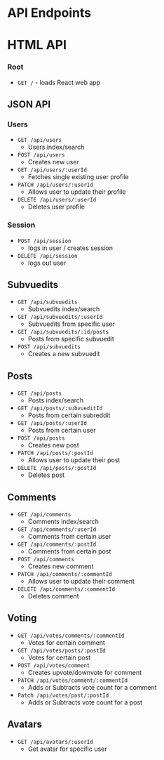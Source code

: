 # API Endpoints

# HTML API

### Root

* `GET /` - loads React web app

## JSON API

### Users

* `GET /api/users`
    * Users index/search
* `POST /api/users`
    * Creates new user
* `GET /api/users/:userId`
    * Fetches single existing user profile
* `PATCH /api/users/:userId`
    * Allows user to update their profile
* `DELETE /api/users/:userId`
    * Deletes user profile

### Session

* `POST /api/session` 
    * logs in user / creates session
* `DELETE /api/session` 
    * logs out user

## Subvuedits

* `GET /api/subvuedits`
    * Subvuedits index/search
* `GET /api/subvuedits/:userId`
    * Subvuedits from specific user
* `GET /api/subvuedits/:id/posts`
    * Posts from specific subvuedit
* `POST /api/subvuedits`
    * Creates a new subvuedit

## Posts 

* `GET /api/posts`
    * Posts index/search
* `GET /api/posts/:subvueditId`
    * Posts from certain subreddit
* `GET /api/posts/:userId`
    * Posts from certain user
* `POST /api/posts`
    * Creates new post
* `PATCH /api/posts/:postId`
    * Allows user to update their post
* `DELETE /api/posts/:postId`
    * Deletes post

## Comments

* `GET /api/comments`
    * Comments index/search
* `GET /api/comments/:userId`
    * Comments from certain user
* `GET /api/comments/:postId`
    * Comments from certain post
* `POST /api/comments`
    * Creates new comment
* `PATCH /api/comments/:commentId`
    * Allows user to update their comment
* `DELETE /api/comments/:commentId`
    * Deletes comment

<!-- ## Content

* `GET /api/content/posts`
    * Posts index/search
* `GET /api/content/posts/:subvueditId`
    * Posts from certain subvuedit
* `GET /api/content/posts/:userId`
    * Posts from certain user
* `GET /api/content/comments`
    * Comments index/search
* `GET /api/content/comments/:userId`
    * Comments from a user
* `GET /api/content/comments/:postId`
    * Comments from a post
* `POST /api/content/comments`
    * Creates new comment
* `POST /api/content/posts`
    * Creates new post
* `PATCH /api/content/comments/:commentId`
    * Allows user to update their comment
* `PATCH /api/content/posts/:postId`
    * Allows user to update their post
* `DELETE /api/content/comments/:commentId`
    * Deletes comment
* `DELETE /api/content/posts/:postId`
    * Deletes post -->

## Voting

* `GET /api/votes/comments/:commentId`
    * Votes for certain comment
* `GET /api/votes/posts/:postId`
    * Votes for certain post
* `POST /api/votes/comment`
    * Creates upvote/downvote for comment
* `PATCH /api/votes/comment/:commentId`
    * Adds or Subtracts vote count for a comment
* `Patch /api/votes/post/:postId`
    * Adds or Subtracts vote count for a post

## Avatars 

* `GET /api/avatars/:userId`
    * Get avatar for specific user
